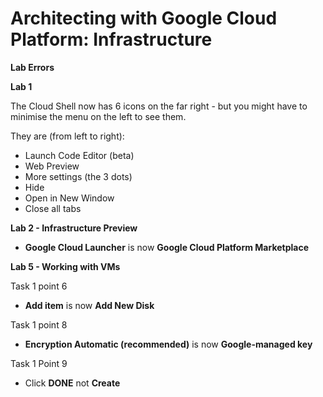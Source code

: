 # Architecting with Google Cloud Platform: Infrastructure

**Lab Errors**

**Lab 1**

The Cloud Shell now has 6 icons on the far right - but you might have to minimise the menu on the left to see them.

They are (from left to right):
*  Launch Code Editor (beta)
*  Web Preview
*  More settings (the 3 dots)
*  Hide
*  Open in New Window
*  Close all tabs
  
**Lab 2 - Infrastructure Preview**

* **Google Cloud Launcher** is now **Google Cloud Platform Marketplace**

**Lab 5 - Working with VMs**

Task 1 point 6 

*  **Add item** is now **Add New Disk**
  
  Task 1 point 8

 * **Encryption Automatic (recommended)** is now **Google-managed key**  

  Task 1 Point 9

 * Click **DONE** not **Create**
